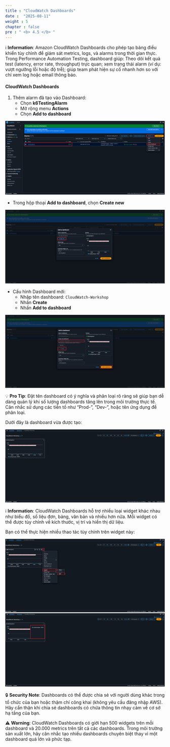 ```yaml
---
title : "CloudWatch Dashboards"
date :  "2025-08-11" 
weight : 5
chapter : false
pre : " <b> 4.5 </b> "
---
```


ℹ️ **Information**: Amazon CloudWatch Dashboards cho phép tạo bảng điều khiển tùy chỉnh để giám sát metrics, logs, và alarms trong thời gian thực.
Trong Performance Automation Testing, dashboard giúp: Theo dõi kết quả test (latency, error rate, throughput) trực quan; xem trạng thái alarm (ví dụ: vượt ngưỡng lỗi hoặc độ trễ); giúp team phát hiện sự cố nhanh hơn so với chỉ xem log hoặc email thông báo.

#### CloudWatch Dashboards
1. Thêm alarm đã tạo vào Dashboard:
    + Chọn **k6TestingAlarm**
    + Mở rộng menu **Actions**
    + Chọn **Add to dashboard**
  
![Board](/images/4.cloudwatch/board-001.png)

  + Trong hộp thoại **Add to dashboard**, chọn **Create new**
  
![Board](/images/4.cloudwatch/board-002.png)

  + Cấu hình Dashboard mới:
    + Nhập tên dashboard: `CloudWatch-Workshop`
    + Nhấn **Create**
    + Nhấn **Add to dashboard**

![Board](/images/4.cloudwatch/board-003.png)

💡 **Pro Tip**: Đặt tên dashboard có ý nghĩa và phân loại rõ ràng sẽ giúp bạn dễ dàng quản lý khi số lượng dashboards tăng lên trong môi trường thực tế. Cân nhắc sử dụng các tiền tố như “Prod-”, “Dev-”, hoặc tên ứng dụng để phân loại.

Dưới đây là dashboard vừa được tạo:

![Board](/images/4.cloudwatch/board-004.png)

ℹ️ **Information**: CloudWatch Dashboards hỗ trợ nhiều loại widget khác nhau như biểu đồ, số liệu đơn, bảng, văn bản và nhiều hơn nữa. Mỗi widget có thể được tùy chỉnh về kích thước, vị trí và hiển thị dữ liệu.

Bạn có thể thực hiện nhiều thao tác tùy chỉnh trên widget này:

![Board](/images/4.cloudwatch/board-005.png)
![Board](/images/4.cloudwatch/board-006.png)

🔒 **Security Note**: Dashboards có thể được chia sẻ với người dùng khác trong tổ chức của bạn hoặc thậm chí công khai (không yêu cầu đăng nhập AWS). Hãy cẩn thận khi chia sẻ dashboards có chứa thông tin nhạy cảm về cơ sở hạ tầng của bạn.

⚠️ **Warning**: CloudWatch Dashboards có giới hạn 500 widgets trên mỗi dashboard và 20.000 metrics trên tất cả các dashboards. Trong môi trường sản xuất lớn, hãy cân nhắc tạo nhiều dashboards chuyên biệt thay vì một dashboard quá lớn và phức tạp.

